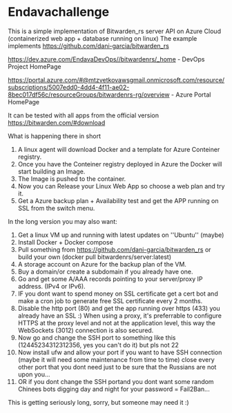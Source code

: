 # Endavachallenge

This is a simple implementation of Bitwarden_rs server API on Azure Cloud (containerized web app + database running on linux)
The example implements https://github.com/dani-garcia/bitwarden_rs

https://dev.azure.com/EndavaDevOps//bitwardenrs/_home - DevOps Project HomePage

https://portal.azure.com/#@mtzvetkovawsgmail.onmicrosoft.com/resource/subscriptions/5007edd0-4dd4-4f11-ae02-8bec017df56c/resourceGroups/bitwardenrs-rg/overview - Azure Portal HomePage

It can be tested with all apps from the official version https://bitwarden.com/#download

What is happening there in short
1. A linux agent will download Docker and a template for Azure Conteiner registry.
2. Once you have the Conteiner registry deployed in Azure the Docker will start building an Image.
3. The Image is pushed to the container.
4. Now you can Release your Linux Web App so choose a web plan and try it.
5. Get a Azure backup plan + Availability test and get the APP running on SSL from the switch menu.

In the long version you may also want:
1. Get a linux VM up and running with latest updates on ''Ubuntu'' (maybe)
2. Install Docker + Docker compose
3. Pull something from https://github.com/dani-garcia/bitwarden_rs or build your own (docker pull bitwardenrs/server:latest)
4. A storage account on Azure for the backup plan of the VM.
5. Buy a domain/or create a subdomain if you already have one.
6. Go and get some A/AAA records pointing to your server/proxy IP address. (IPv4 or IPv6).
7. IF you dont want to spend money on SSL certificate get a cert bot and make a cron job to generate free SSL certificate every 2 months.
8. Disable the http port (80) and get the app running over https (433) you already have an SSL :)  When using a proxy, it's preferrable to configure HTTPS at the proxy level and not at the application level, this way the WebSockets (3012) connection is also secured.
9. Now go and change the SSH port to something like this (12445234312312356, yes you can't do it) but pls not 22
10. Now install ufw and allow your port if you want to have SSH connection (maybe it will need some maintenance from time to time) close every other port that you dont need just to be sure that the Russians are not upon you...
11. OR if you dont change the SSH portand  you dont want some random Chinees bots digging day and night for your password = Fail2Ban...

This is getting seriously long, sorry, but someone may need it :)

